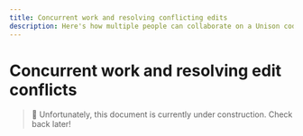 ```yaml
---
title: Concurrent work and resolving conflicting edits
description: Here's how multiple people can collaborate on a Unison codebase and deal with edit conflicts that arise when two people edit the same definition(s)
---
```


# Concurrent work and resolving edit conflicts

> 🚧  Unfortunately, this document is currently under construction. Check back later!
